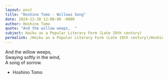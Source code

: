 ```yaml
---
layout: post
title: "Hoshino Tomo - Willows Song"
date: 2024-12-30 12:00:00 -0000
author: Hoshino Tomo
quote: "And the willow weeps,  "
subject: Haiku as a Popular Literary Form (Late 19th century)
permalink: /Haiku as a Popular Literary Form (Late 19th century)/Hoshino Tomo/Hoshino Tomo - Willows Song
---
```


And the willow weeps,  
Swaying softly in the wind,  
A song of sorrow.

- Hoshino Tomo
